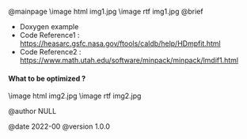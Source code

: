 @mainpage 
\image html img1.jpg 
\image rtf img1.jpg
@brief 
 - Doxygen example
 - Code Reference1 : https://heasarc.gsfc.nasa.gov/ftools/caldb/help/HDmpfit.html
 - Code Reference2 : https://www.math.utah.edu/software/minpack/minpack/lmdif1.html

#### What to be optimized ? 
\image html img2.jpg 
\image rtf img2.jpg

@author NULL

@date 2022-00
@version 1.0.0

